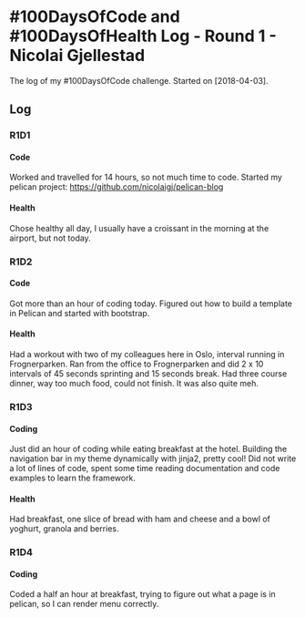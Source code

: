# #100DaysOfCode and #100DaysOfHealth Log - Round 1 - Nicolai Gjellestad

The log of my #100DaysOfCode challenge. Started on [2018-04-03].

## Log

### R1D1 
#### Code
Worked and travelled for 14 hours, so not much time to code. Started my pelican project: https://github.com/nicolaigj/pelican-blog

#### Health
Chose healthy all day, I usually have a croissant in the morning at the airport, but not today. 

### R1D2
#### Code
Got more than an hour of coding today. Figured out how to build a template in Pelican and started with bootstrap. 

#### Health
Had a workout with two of my colleagues here in Oslo, interval running in Frognerparken. Ran from the office to Frognerparken and did 2 x 10 intervals of 45 seconds sprinting and 15 seconds break. Had three course dinner, way too much food, could not finish. It was also quite meh. 

### R1D3
#### Coding
Just did an hour of coding while eating breakfast at the hotel. Building the navigation bar in my theme dynamically with jinja2, pretty cool! Did not write a lot of lines of code, spent some time reading documentation and code examples to learn the framework. 

#### Health
Had breakfast, one slice of bread with ham and cheese and a bowl of yoghurt, granola and berries.  

### R1D4
#### Coding
Coded a half an hour at breakfast, trying to figure out what a page is in pelican, so I can render menu correctly. 
